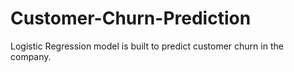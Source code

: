 # Customer-Churn-Prediction
Logistic Regression model is built to predict customer churn in the company.
